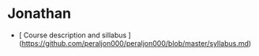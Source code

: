 # Jonathan
* [ Course description and sillabus ] (https://github.com/peraljon000/peraljon000/blob/master/syllabus.md)
